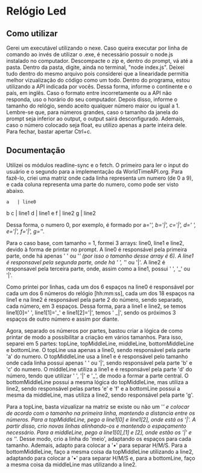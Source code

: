 # Relógio Led

## Como utilizar
  Gerei um executável utilizando o nexe. Caso queira executar por linha de comando ao invés de utilizar o .exe, é necessário possuir o node.js instalado no computador.
  Descompacte o zip e, dentro do prompt, vá até a pasta. Dentro da pasta, digite, ainda no terminal, "node index.js".
  Deixei tudo dentro do mesmo arquivo pois considerei que a linearidade permitia melhor vizualização do código como um todo.
  Dentro do programa, estou utilizando a API indicada por vocês. Dessa forma, informe o continente e o país, em inglês. Caso o formato entre incorretamente ou a API não responda, uso o horário do seu computador.
  Depois disso, informe o tamanho do relógio, sendo aceito qualquer número maior ou igual a 1. Lembre-se que, para números grandes, caso o tamanho da janela do prompt seja inferior ao output, o output sairá desconfigurado. Ademais, caso o número colocado seja float, eu utilizo apenas a parte inteira dele. Para fechar, bastar apertar Ctrl+c.


## Documentação
  Utilizei os módulos readline-sync e o fetch. O primeiro para ler o input do usuário e o segundo para a implementação da WorldTimeAPI.org.
  Para fazê-lo, criei uma matriz onde cada linha representa um numero (de 0 a 9), e cada coluna representa uma parte do numero, como pode ser visto abaixo. 

    a   | line0
  b   c | line1
    d   | line1
  e   f | line2
    g   | line2

  Dessa forma, o numero 0, por exemplo, é formado por a='_', b='|', c='|', d=' ', e='|', f='|', g='_'.

  Para o caso base, com tamanho = 1, formei 3 arrays: line0, line1 e line2, devido à forma de printar no prompt. A line0 é responsável pela primeira parte, onde há apenas ' ' ou '_' (por isso o tamanho desse array é 6). A line1 é responsavel pela segunda parte, onde há ' ', '_' ou '|'. A line2 é responsavel pela terceira parte, onde, assim como a line1, possui ' ', '_' ou '|'.

  Como printei por linhas, cada um dos 6 espaços na line0 é responsável por cada um dos 6 números do relógio [hh:mm:ss], cada um dos 18 espaços na line1 e na line2 é responsável pela parte 2 do número, sendo separado, cada número, em 3 espaços. Dessa forma, para a line1 e line2, se temos line1[0]=' ', line1[1]='_' e line1[2]='|', temos ' _|', sendo os próximos 3 espaços de outro número e assim por diante.

  Agora, separado os números por partes, bastou criar a lógica de como printar de modo a possibilitar a criação em vários tamanhos. Para isso, separei em 5 partes: topLine, topMiddleLine, middleLine, bottomMiddleLine e bottomLine. O topLine usa apenas a line0, sendo responsável pela parte 'a' do numero. O topMiddleLine usa a line1 e é responsável pelo tamanho onde cada linha possui apenas ' ' ou '|', sendo responsável pela parte 'b' e 'c' do numero. O middleLine utiliza a line1 e é responsável pela parte 'd' do número, tendo que utilizar ' ', '|' e '_', de modo a formar a parte central. O bottomMiddleLine possui a mesma lógica do topMiddleLine, mas utiliza a line2, sendo responsável pelas partes 'e' e 'f' e a bottomLine possui a mesma da middleLine, mas utiliza a line2, sendo responsável pela parte 'g'.

  Para a topLine, basta vizualizar na matriz se existe ou não um '_' e colocar de acordo com o tamanho na primeira linha, mantendo a distancia entre os números.
  Para a topMiddleLine, pego a line1[0] e line1[2], onde está os '|'. A partir disso, crio novas linhas alinhando-os e mantendo o espaçamento necessário.
  Para a middleLine, pego a line1[0],[1] e [2], onde estão os '|' e os '_'. Desse modo, crio a linha do 'meio', adaptando os espaços para cada tamanho. Ademais, adapto para colocar a '•' para separar H/M/S.
  Para a bottomMiddleLine, faço a mesma coisa da topMiddleLine utilizando a line2, adaptando para colocar a '•' para separar H/M/S e, para a bottomLine, faço a mesma coisa da middleLine mas utilizando a line2.